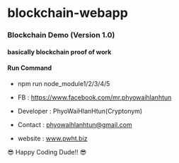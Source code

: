 # blockchain-webapp
### Blockchain Demo (Version 1.0)
#### basically blockchain proof of work

#### Run Command
- npm run node_module1/2/3/4/5

- FB : https://www.facebook.com/mr.phyowaihlanhtun
- Developer : PhyoWaiHlanHtun(Cryptonym) 
- Contact : phyowaihlanhtun@gmail.com
- website : www.pwht.biz

:sunglasses: Happy Coding Dude!! :sunglasses:

